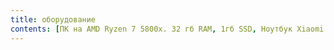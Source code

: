 ```yaml
---
title: оборудование
contents: [ПК на AMD Ryzen 7 5800x. 32 гб RAM, 1гб SSD, Ноутбук Xiaomi Mi Notebook Light 15.6, 2 монитора Acer 4K, 27 дюймов, Клавиатура Anne Pro 2, Мышь Logitech G Pro Wireless, Смартфон Google Pixel 6a]
---
```

